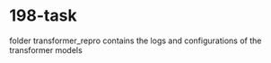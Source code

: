 # 198-task

folder transformer_repro contains the logs and configurations of the transformer models
